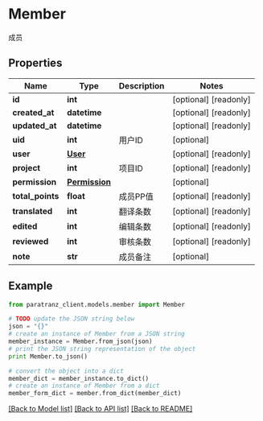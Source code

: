 # Member

成员

## Properties

Name | Type | Description | Notes
------------ | ------------- | ------------- | -------------
**id** | **int** |  | [optional] [readonly] 
**created_at** | **datetime** |  | [optional] [readonly] 
**updated_at** | **datetime** |  | [optional] [readonly] 
**uid** | **int** | 用户ID | [optional] 
**user** | [**User**](User.md) |  | [optional] [readonly] 
**project** | **int** | 项目ID | [optional] [readonly] 
**permission** | [**Permission**](Permission.md) |  | [optional] 
**total_points** | **float** | 成员PP值 | [optional] [readonly] 
**translated** | **int** | 翻译条数 | [optional] [readonly] 
**edited** | **int** | 编辑条数 | [optional] [readonly] 
**reviewed** | **int** | 审核条数 | [optional] [readonly] 
**note** | **str** | 成员备注 | [optional] 

## Example

```python
from paratranz_client.models.member import Member

# TODO update the JSON string below
json = "{}"
# create an instance of Member from a JSON string
member_instance = Member.from_json(json)
# print the JSON string representation of the object
print Member.to_json()

# convert the object into a dict
member_dict = member_instance.to_dict()
# create an instance of Member from a dict
member_form_dict = member.from_dict(member_dict)
```
[[Back to Model list]](../README.md#documentation-for-models) [[Back to API list]](../README.md#documentation-for-api-endpoints) [[Back to README]](../README.md)


